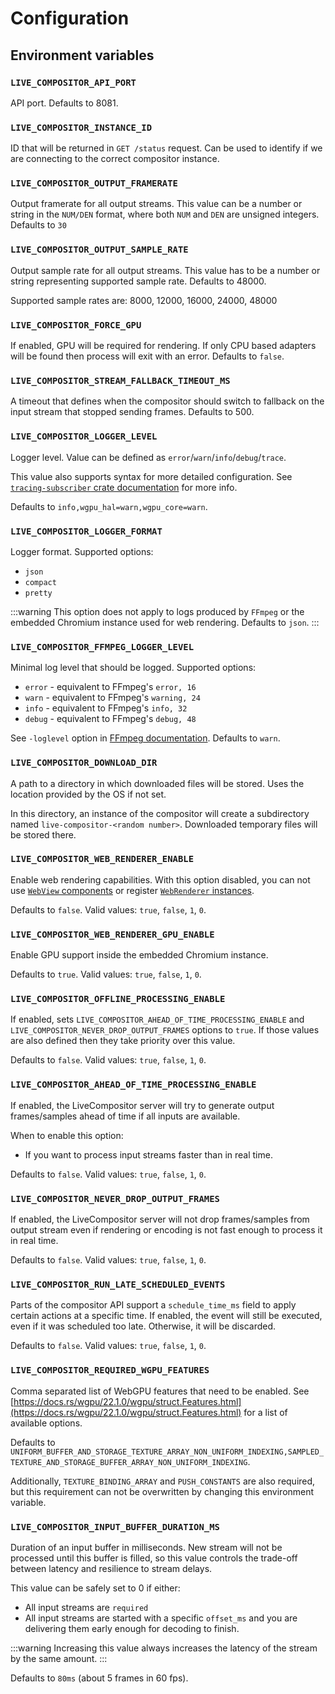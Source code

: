 # Configuration

## Environment variables

### `LIVE_COMPOSITOR_API_PORT`

API port. Defaults to 8081.

### `LIVE_COMPOSITOR_INSTANCE_ID`

ID that will be returned in `GET /status` request. Can be used to identify if we are connecting to the correct compositor instance.

### `LIVE_COMPOSITOR_OUTPUT_FRAMERATE`

Output framerate for all output streams. This value can be a number or string in the `NUM/DEN` format, where both `NUM` and `DEN` are unsigned integers. Defaults to `30`

### `LIVE_COMPOSITOR_OUTPUT_SAMPLE_RATE`

Output sample rate for all output streams. This value has to be a number or string representing supported sample rate. Defaults to 48000.

Supported sample rates are: 8000, 12000, 16000, 24000, 48000

### `LIVE_COMPOSITOR_FORCE_GPU`

If enabled, GPU will be required for rendering. If only CPU based adapters will be found then process will exit with an error. Defaults to `false`.

### `LIVE_COMPOSITOR_STREAM_FALLBACK_TIMEOUT_MS`

A timeout that defines when the compositor should switch to fallback on the input stream that stopped sending frames. Defaults to 500.

### `LIVE_COMPOSITOR_LOGGER_LEVEL`

Logger level. Value can be defined as `error`/`warn`/`info`/`debug`/`trace`.

This value also supports syntax for more detailed configuration. See [`tracing-subscriber` crate documentation](https://docs.rs/tracing-subscriber/latest/tracing_subscriber/filter/struct.EnvFilter.html#example-syntax) for more info.

Defaults to `info,wgpu_hal=warn,wgpu_core=warn`.

### `LIVE_COMPOSITOR_LOGGER_FORMAT`

Logger format. Supported options:

- `json`
- `compact`
- `pretty`

:::warning
This option does not apply to logs produced by `FFmpeg` or the embedded Chromium instance used for web rendering. Defaults to `json`.
:::

### `LIVE_COMPOSITOR_FFMPEG_LOGGER_LEVEL`

Minimal log level that should be logged. Supported options:

- `error` - equivalent to FFmpeg's `error, 16`
- `warn` - equivalent to FFmpeg's `warning, 24`
- `info` - equivalent to FFmpeg's `info, 32`
- `debug` - equivalent to FFmpeg's `debug, 48`

See `-loglevel` option in [FFmpeg documentation](https://ffmpeg.org/ffmpeg.html). Defaults to `warn`.

### `LIVE_COMPOSITOR_DOWNLOAD_DIR`

A path to a directory in which downloaded files will be stored. Uses the location provided by the OS if not set.

In this directory, an instance of the compositor will create a subdirectory named `live-compositor-<random number>`. Downloaded temporary files will be stored there.

### `LIVE_COMPOSITOR_WEB_RENDERER_ENABLE`

Enable web rendering capabilities. With this option disabled, you can not use [`WebView` components](../api/components/WebView) or register [`WebRenderer` instances](../api/renderers/web).

Defaults to `false`. Valid values: `true`, `false`, `1`, `0`.

### `LIVE_COMPOSITOR_WEB_RENDERER_GPU_ENABLE`

Enable GPU support inside the embedded Chromium instance.

Defaults to `true`. Valid values: `true`, `false`, `1`, `0`.

### `LIVE_COMPOSITOR_OFFLINE_PROCESSING_ENABLE`

If enabled, sets `LIVE_COMPOSITOR_AHEAD_OF_TIME_PROCESSING_ENABLE` and `LIVE_COMPOSITOR_NEVER_DROP_OUTPUT_FRAMES` options to `true`. If those values are also defined then they take priority over this value.

Defaults to `false`. Valid values: `true`, `false`, `1`, `0`.

### `LIVE_COMPOSITOR_AHEAD_OF_TIME_PROCESSING_ENABLE`

If enabled, the LiveCompositor server will try to generate output frames/samples ahead of time if all inputs are available.

When to enable this option:

- If you want to process input streams faster than in real time.

Defaults to `false`. Valid values: `true`, `false`, `1`, `0`.

### `LIVE_COMPOSITOR_NEVER_DROP_OUTPUT_FRAMES`

If enabled, the LiveCompositor server will not drop frames/samples from output stream even if rendering or encoding is not fast enough to process it in real time.

Defaults to `false`. Valid values: `true`, `false`, `1`, `0`.

### `LIVE_COMPOSITOR_RUN_LATE_SCHEDULED_EVENTS`

Parts of the compositor API support a `schedule_time_ms` field to apply certain actions at a specific time. If enabled, the event will still be executed, even if it was scheduled too late. Otherwise, it will be discarded.

Defaults to `false`. Valid values: `true`, `false`, `1`, `0`.

### `LIVE_COMPOSITOR_REQUIRED_WGPU_FEATURES`

Comma separated list of WebGPU features that need to be enabled. See [https://docs.rs/wgpu/22.1.0/wgpu/struct.Features.html](https://docs.rs/wgpu/22.1.0/wgpu/struct.Features.html) for a list of available options.

Defaults to `UNIFORM_BUFFER_AND_STORAGE_TEXTURE_ARRAY_NON_UNIFORM_INDEXING,SAMPLED_TEXTURE_AND_STORAGE_BUFFER_ARRAY_NON_UNIFORM_INDEXING`.

Additionally, `TEXTURE_BINDING_ARRAY` and `PUSH_CONSTANTS` are also required, but this requirement can not be overwritten by changing this
environment variable.

### `LIVE_COMPOSITOR_INPUT_BUFFER_DURATION_MS`

Duration of an input buffer in milliseconds. New stream will not be processed until this buffer is filled, so this value controls the trade-off between
latency and resilience to stream delays.

This value can be safely set to 0 if either:
- All input streams are `required`
- All input streams are started with a specific `offset_ms` and you are delivering them early enough for decoding to finish.

:::warning
Increasing this value always increases the latency of the stream by the same amount.
:::

Defaults to `80ms` (about 5 frames in 60 fps).
